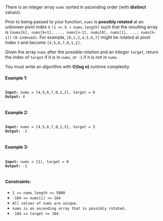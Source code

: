 There is an integer array `nums` sorted in ascending order (with **distinct** values).

Prior to being passed to your function, `nums` is **possibly rotated** at an unknown pivot index `k` `(1 <= k < nums.length)` such that the resulting array is `[nums[k], nums[k+1], ..., nums[n-1], nums[0], nums[1], ..., nums[k-1]]` `(0-indexed)`. For example, `[0,1,2,4,5,6,7]` might be rotated at pivot index `3` and become `[4,5,6,7,0,1,2]`.

Given the array `nums` after the possible rotation and an integer `target`, return the index of `target` if it is in `nums`, or `-1` if it is not in `nums`.

You must write an algorithm with **O(log n)** runtime complexity.
 

#### Example 1:

<pre>
<code>
<b>Input:</b> nums = [4,5,6,7,0,1,2], target = 0
<b>Output:</b> 4
</code>
</pre>

#### Example 2:

<pre>
<code>
<b>Input:</b> nums = [4,5,6,7,0,1,2], target = 3
<b>Output:</b> -1
</code>
</pre>

#### Example 3:

<pre>
<code>
<b>Input:</b> nums = [1], target = 0
<b>Output:</b> -1
</code>
</pre>
 

#### Constraints:

- `1 <= nums.length <= 5000`
- `-104 <= nums[i] <= 104`
- `All values of nums are unique.`
- `nums is an ascending array that is possibly rotated.`
- `-104 <= target <= 104`
